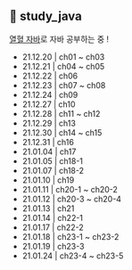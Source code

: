 ## 📝 study_java

[열혈 자바](https://cafe.naver.com/cstudyjava/131010)로 자바 공부하는 중 !
- 21.12.20 | ch01 ~ ch03
- 21.12.21 | ch04 ~ ch05
- 21.12.22 | ch06
- 21.12.23 | ch07 ~ ch08
- 21.12.24 | ch09
- 21.12.27 | ch10
- 21.12.28 | ch11 ~ ch12
- 21.12.29 | ch13
- 21.12.30 | ch14 ~ ch15
- 21.12.31 | ch16
- 21.01.04 | ch17
- 21.01.05 | ch18-1
- 21.01.07 | ch18-2
- 21.01.10 | ch19
- 21.01.11 | ch20-1 ~ ch20-2
- 21.01.12 | ch20-3 ~ ch20-4
- 21.01.13 | ch21
- 21.01.14 | ch22-1
- 21.01.17 | ch22-2
- 21.01.18 | ch23-1 ~ ch23-2
- 21.01.19 | ch23-3
- 21.01.24 | ch23-4 ~ ch23-5
